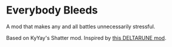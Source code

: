 # Everybody Bleeds

A mod that makes any and all battles unnecessarily stressful.


Based on KyYay's Shatter mod. Inspired by [this DELTARUNE mod](https://gamebanana.com/mods/398639).